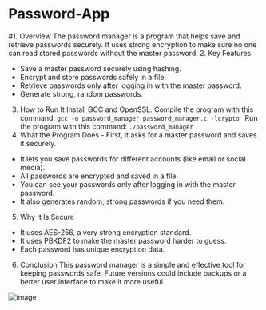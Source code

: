 # Password-App
 #1. Overview 
The password manager is a program that helps save and retrieve passwords securely. It uses strong encryption to make sure no one can read stored passwords without the master password. 
 2. Key Features
- Save a master password securely using hashing.
- Encrypt and store passwords safely in a file. 
- Retrieve passwords only after logging in with the master password.
- Generate strong, random passwords. 
3. How to Run It 
Install GCC and OpenSSL.
Compile the program with this command: `gcc -o password_manager password_manager.c -lcrypto ` 
Run the program with this command: `./password_manager`
4. What the Program Does - 
First, it asks for a master password and saves it securely.
- It lets you save passwords for different accounts (like email or social media). 
- All passwords are encrypted and saved in a file. 
- You can see your passwords only after logging in with the master password. 
- It also generates random, strong passwords if you need them.
5. Why It Is Secure 
- It uses AES-256, a very strong encryption standard.
 - It uses PBKDF2 to make the master password harder to guess. 
- Each password has unique encryption data.
6. Conclusion
This password manager is a simple and effective tool for keeping passwords safe. Future versions could include backups or a better user interface to make it more useful.

![image](https://github.com/user-attachments/assets/5041a506-82b9-4047-8fbd-6bd432d7bf54)
